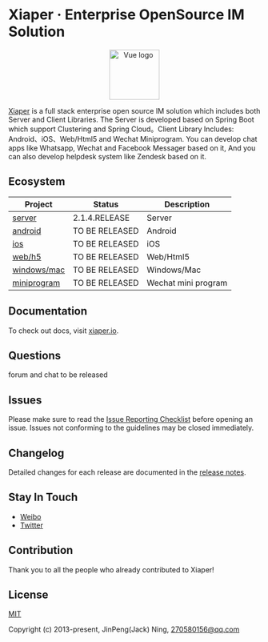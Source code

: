 # Xiaper · Enterprise OpenSource IM Solution

<p align="center">
  <a href="http://www.xiaper.io" target="_blank" rel="noopener noreferrer">
    <img width="100" src="http://xiaper.io/xiaper.io/xiaper.png" alt="Vue logo">
  </a>
</p>

<p align="center"></p>

[Xiaper](http://www.xiaper.io) is a full stack enterprise open source IM solution which includes both Server and Client Libraries.
The Server is developed based on Spring Boot which support Clustering and Spring Cloud。Client Library Includes: Android、iOS、Web/Html5 and Wechat Miniprogram.
You can develop chat apps like Whatsapp, Wechat and Facebook Messager based on it, And you can also develop helpdesk system like Zendesk
based on it.

## Ecosystem

| Project | Status | Description |
|---------|--------|-------------|
| [server] | 2.1.4.RELEASE | Server |
| [android] | TO BE RELEASED | Android |
| [ios] | TO BE RELEASED | iOS |
| [web/h5] | TO BE RELEASED | Web/Html5 |
| [windows/mac] | TO BE RELEASED | Windows/Mac |
| [miniprogram] | TO BE RELEASED | Wechat mini program |

[server]: https://github.com/xiaper/server
[android]: https://github.com/xiaper/android
[ios]: https://github.com/xiaper/ios
[web/h5]: https://github.com/xiaper/web
[windows/mac]: https://github.com/xiaper/pc
[miniprogram]: https://github.com/xiaper/miniprogram

## Documentation

To check out docs, visit [xiaper.io](http://xiaper.io).

## Questions

forum and chat to be released

## Issues

Please make sure to read the [Issue Reporting Checklist](https://github.com/xiaper/server/blob/dev/.github/CONTRIBUTING.md#issue-reporting-guidelines) before opening an issue. Issues not conforming to the guidelines may be closed immediately.

## Changelog

Detailed changes for each release are documented in the [release notes](https://github.com/xiaper/server/releases).

## Stay In Touch

- [Weibo](https://weibo.com/ningjinpeng)
- [Twitter](https://twitter.com/jackning8)

## Contribution

Thank you to all the people who already contributed to Xiaper!

## License

[MIT](http://opensource.org/licenses/MIT)

Copyright (c) 2013-present, JinPeng(Jack) Ning, 270580156@qq.com
